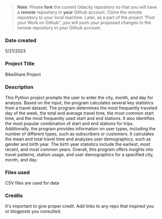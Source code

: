 >**Note**: Please **fork** the current Udacity repository so that you will have a **remote** repository in **your** Github account. Clone the remote repository to your local machine. Later, as a part of the project "Post your Work on Github", you will push your proposed changes to the remote repository in your Github account.

### Date created
5/21/2023

### Project Title
BikeShare Project

### Description
This Python project prompts the user to enter the city, month, and day for analysis. Based on the input, the program calculates several key statistics from a travel dataset. The program determines the most frequently traveled day of the week, the total and average travel time, the most common start time, and the most frequently used start and end stations. It also identifies the most popular combination of start and end stations for trips.
Additionally, the program provides information on user types, including the number of different types, such as subscribers or customers. It calculates the mean and total travel time and analyzes user demographics, such as gender and birth year. The birth year statistics include the earliest, most recent, and most common years. Overall, this program offers insights into travel patterns, station usage, and user demographics for a specified city, month, and day.

### Files used
CSV files are used for data

### Credits
It's important to give proper credit. Add links to any repo that inspired you or blogposts you consulted.

